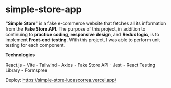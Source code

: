 # simple-store-app

   <p className="font-Jost max-w-5xl text-xl font-light lg:text-2xl">
        <strong>"Simple Store"</strong> is a fake
        e-commerce website that fetches all its information from the
        <strong >Fake Store API</strong>. The purpose
        of this project, in addition to continuing to
        <strong ">practice coding</strong>,
        <strong ">responsive design</strong>, and
        <strong >Redux logic</strong>, is to implement
        <strong >Front-end testing</strong>. With this
        project, I was able to perform unit testing for each component.
      </p>

<strong>Technologies</strong>

React.js - Vite - Tailwind - Axios - Fake Store API - Jest - React Testing Library - Formspree

Deploy:
https://simple-store-lucascorrea.vercel.app/ 
